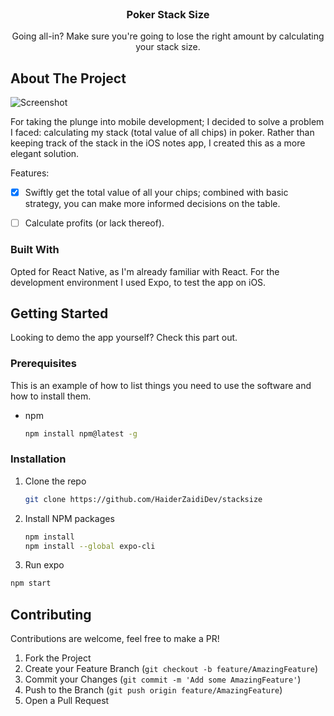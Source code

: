 <!-- PROJECT LOGO -->
<br />
<p align="center">
  <h3 align="center">Poker Stack Size</h3>

  <p align="center">
    Going all-in? Make sure you're going to lose the right amount by calculating your stack size.
  </p>
</p>




<!-- ABOUT THE PROJECT -->
## About The Project

![Screenshot](https://i.imgur.com/5E1FPA4.png)

For taking the plunge into mobile development; I decided to solve a problem I faced: calculating my stack (total value of all chips) in poker. Rather than keeping track of the stack in the iOS notes app, I created this as a more elegant solution.


Features:
- [x] Swiftly get the total value of all your chips; combined with basic strategy, you can make more informed decisions on the table.

- [ ] Calculate profits (or lack thereof).


### Built With
Opted for React Native, as I'm already familiar with React. For the development environment I used Expo, to test the app on iOS.


<!-- GETTING STARTED -->
## Getting Started

Looking to demo the app yourself? Check this part out.

### Prerequisites

This is an example of how to list things you need to use the software and how to install them.
* npm
  ```sh
  npm install npm@latest -g
  ```

### Installation

1. Clone the repo
   ```sh
   git clone https://github.com/HaiderZaidiDev/stacksize
   ```
2. Install NPM packages
   ```sh
   npm install
   npm install --global expo-cli
   ```
3. Run expo
  ```sh
  npm start
  ```

<!-- CONTRIBUTING -->
## Contributing

Contributions are welcome, feel free to make a PR!

1. Fork the Project
2. Create your Feature Branch (`git checkout -b feature/AmazingFeature`)
3. Commit your Changes (`git commit -m 'Add some AmazingFeature'`)
4. Push to the Branch (`git push origin feature/AmazingFeature`)
5. Open a Pull Request
